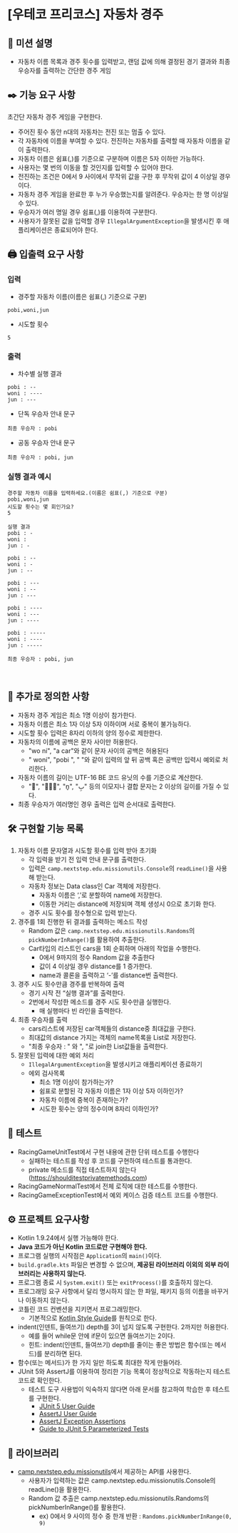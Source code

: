 # [우테코 프리코스] 자동차 경주

## 🚀 미션 설명
- 자동차 이름 목록과 경주 횟수를 입력받고, 랜덤 값에 의해 결정된 경기 결과와 최종 우승자를 출력하는 간단한 경주 게임 
 
## ✒️ 기능 요구 사항
초간단 자동차 경주 게임을 구현한다.
- 주어진 횟수 동안 n대의 자동차는 전진 또는 멈출 수 있다.
- 각 자동차에 이름을 부여할 수 있다. 전진하는 자동차를 출력할 때 자동차 이름을 같이 출력한다.
- 자동차 이름은 쉼표(,)를 기준으로 구분하며 이름은 5자 이하만 가능하다.
- 사용자는 몇 번의 이동을 할 것인지를 입력할 수 있어야 한다.
- 전진하는 조건은 0에서 9 사이에서 무작위 값을 구한 후 무작위 값이 4 이상일 경우이다.
- 자동차 경주 게임을 완료한 후 누가 우승했는지를 알려준다. 우승자는 한 명 이상일 수 있다.
- 우승자가 여러 명일 경우 쉼표(,)를 이용하여 구분한다.
- 사용자가 잘못된 값을 입력할 경우 `IllegalArgumentException`을 발생시킨 후 애플리케이션은 종료되어야 한다.
 
## 🖨️ 입출력 요구 사항
### 입력
- 경주할 자동차 이름(이름은 쉼표(,) 기준으로 구분)
```
pobi,woni,jun
```
- 시도할 횟수
```
5
```
### 출력
- 차수별 실행 결과
```
pobi : --
woni : ----
jun : ---
```
- 단독 우승자 안내 문구
```
최종 우승자 : pobi
```
- 공동 우승자 안내 문구
```
최종 우승자 : pobi, jun
```
### 실행 결과 예시
```
경주할 자동차 이름을 입력하세요.(이름은 쉼표(,) 기준으로 구분)
pobi,woni,jun
시도할 횟수는 몇 회인가요?
5

실행 결과
pobi : -
woni : 
jun : -

pobi : --
woni : -
jun : --

pobi : ---
woni : --
jun : ---

pobi : ----
woni : ---
jun : ----

pobi : -----
woni : ----
jun : -----

최종 우승자 : pobi, jun
```
 
## 🧷 추가로 정의한 사항
- 자동차 경주 게임은 최소 1명 이상이 참가한다.
- 자동차 이름은 최소 1자 이상 5자 이하이며 서로 중복이 불가능하다.
- 시도할 횟수 입력은 8자리 이하의 양의 정수로 제한한다.
- 자동차의 이름에 공백은 문자 사이만 허용한다.
    -  "wo ni", "a car"와 같이 문자 사이의 공백은 허용된다
    -  " woni", "pobi ", " "와 같이 입력의 앞 뒤 공백 혹은 공백만 입력시 예외로 처리한다.
- 자동차 이름의 길이는 UTF-16 BE 코드 유닛의 수를 기준으로 계산한다.
    - "👀", "👨‍👩‍👧", "n̥", "بِ" 등의 이모지나 결합 문자는 2 이상의 길이를 가질 수 있다.
- 최종 우승자가 여러명인 경우 출력은 입력 순서대로 출력한다.

## 🛠️ 구현할 기능 목록

1. 자동차 이름 문자열과 시도할 횟수를 입력 받아 초기화
    - 각 입력을 받기 전 입력 안내 문구를 출력한다.
    - 입력은 `camp.nextstep.edu.missionutils.Console`의 `readLine()`을 사용해 받는다.
    - 자동차 정보는 Data class인 Car 객체에 저장한다.
        - 자동차 이름은 ‘,’로 분할하여 name에 저장한다.
        - 이동한 거리는 distance에 저장되며 객체 생성시 0으로 초기화 한다.
    - 경주 시도 횟수를 정수형으로 입력 받는다.
2. 경주를 1회 진행한 뒤 결과를 출력하는 메소드 작성
    - Random 값은 `camp.nextstep.edu.missionutils.Randoms`의 `pickNumberInRange()`를 활용하여 추출한다.
    - Car타입의 리스트인 cars을 1회 순회하며 아래의 작업을 수행한다.
        - 0에서 9까지의 정수 Random 값을 추출한다
        - 값이 4 이상일 경우 distance를 1 증가한다.
        - name과 콜론을 출력하고 ‘-’를 distance번 출력한다.
3. 경주 시도 횟수만큼 경주를 반복하여 출력
    - 경기 시작 전 “실행 결과”를 출력한다.
    - 2번에서 작성한 메소드를 경주 시도 횟수만큼 실행한다.
        - 매 실행마다 빈 라인을 출력한다.
4. 최종 우승자를 출력
    - cars리스트에 저장된 car객체들의 distance중 최대값을 구한다.
    - 최대값의 distance 가지는 객체의 name목록을 List로 저장한다.
    - "최종 우승자 : " 와 ", "로 join한 List값들을 출력한다.
5. 잘못된 입력에 대한 예외 처리
    - `IllegalArgumentException`을 발생시키고 애플리케이션 종료하기
    - 에외 검사목록
        - 최소 1명 이상이 참가하는가?
        - 쉼표로 분할된 각 자동차 이름은 1자 이상 5자 이하인가?
        - 자동차 이름에 중복이 존재하는가?
        - 시도한 횟수는 양의 정수이며 8자리 이하인가?
 
## 📝 테스트
- RacingGameUnitTest에서 구현 내용에 관한 단위 테스트를 수행한다
    - 실패하는 테스트를 작성 후 코드를 구현하여 테스트를 통과한다.
    - private 메소드를 직접 테스트하지 않는다 (https://shoulditestprivatemethods.com)
- RacingGameNormalTest에서 전체 로직에 대한 테스트를 수행한다.
- RacingGameExceptionTest에서 예외 케이스 검증 테스트 코드를 수행한다.
 
## ⚙️ 프로젝트 요구사항
- Kotlin 1.9.24에서 실행 가능해야 한다.
- **Java 코드가 아닌 Kotlin 코드로만 구현해야 한다.**
- 프로그램 실행의 시작점은 `Application`의 `main()`이다.
- `build.gradle.kts` 파일은 변경할 수 없으며, **제공된 라이브러리 이외의 외부 라이브러리는 사용하지 않는다.**
- 프로그램 종료 시 `System.exit()` 또는 `exitProcess()`를 호출하지 않는다.
- 프로그래밍 요구 사항에서 달리 명시하지 않는 한 파일, 패키지 등의 이름을 바꾸거나 이동하지 않는다.
- 코틀린 코드 컨벤션을 지키면서 프로그래밍한다.
    - 기본적으로 [Kotlin Style Guide](https://github.com/woowacourse/woowacourse-docs/blob/main/styleguide/kotlin)를 원칙으로 한다.
- indent(인덴트, 들여쓰기) depth를 3이 넘지 않도록 구현한다. 2까지만 허용한다.
    - 예를 들어 while문 안에 if문이 있으면 들여쓰기는 2이다.
    - 힌트: indent(인덴트, 들여쓰기) depth를 줄이는 좋은 방법은 함수(또는 메서드)를 분리하면 된다.
- 함수(또는 메서드)가 한 가지 일만 하도록 최대한 작게 만들어라.
- JUnit 5와 AssertJ를 이용하여 정리한 기능 목록이 정상적으로 작동하는지 테스트 코드로 확인한다.
    - 테스트 도구 사용법이 익숙하지 않다면 아래 문서를 참고하여 학습한 후 테스트를 구현한다.
        - [JUnit 5 User Guide](https://junit.org/junit5/docs/current/user-guide)
        - [AssertJ User Guide](https://assertj.github.io/doc)
        - [AssertJ Exception Assertions](https://www.baeldung.com/assertj-exception-assertion)
        - [Guide to JUnit 5 Parameterized Tests](https://www.baeldung.com/parameterized-tests-junit-5)
## 📕 라이브러리
- [camp.nextstep.edu.missionutils](https://github.com/woowacourse-projects/mission-utils/tree/main/src/main/java/camp/nextstep/edu/missionutils)에서 제공하는 API를 사용한다.
  - 사용자가 입력하는 값은 camp.nextstep.edu.missionutils.Console의 readLine()을 활용한다.
  - Random 값 추출은 camp.nextstep.edu.missionutils.Randoms의 pickNumberInRange()를 활용한다.
      - ex) 0에서 9 사이의 정수 중 한개 반환 : `Randoms.pickNumberInRange(0, 9)`